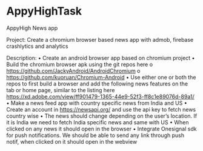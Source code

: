 # AppyHighTask
AppyHigh News app

Project: 
Create a chromium browser based news app with admob, firebase
crashlytics and analytics

Description:
• Create an android browser app based on chromium project 
• Build the chromium browser apk using the git repos here
o https://github.com/JackyAndroid/AndroidChromium
o https://github.com/kuoruan/Chromium-Android
• Use either one or both the repos to first build a browser and add the 
following news features on the tab or home page, similar to the listing here 
https://xd.adobe.com/view/ff901479-1365-44e9-52f3-ff8c1e89076d-89a1/
• Make a news feed app with country specific news from India and US
• Create an account in https://newsapi.org/ and use the api key to fetch 
news country wise
• The news should change depending on the user’s location. If it is India we 
need to fetch India specific news and same with US
• When clicked on any news it should open in the browser
• Integrate Onesignal sdk for push notifications. We should be able to send 
any link through push notif, when clicked on it should open in the webview
